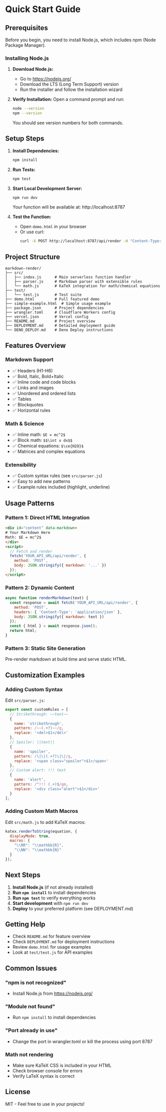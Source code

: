 # Quick Start Guide

## Prerequisites

Before you begin, you need to install Node.js, which includes npm (Node Package Manager).

### Installing Node.js

1. **Download Node.js:**
   - Go to https://nodejs.org/
   - Download the LTS (Long Term Support) version
   - Run the installer and follow the installation wizard

2. **Verify Installation:**
   Open a command prompt and run:
   ```bash
   node --version
   npm --version
   ```
   
   You should see version numbers for both commands.

## Setup Steps

1. **Install Dependencies:**
   ```bash
   npm install
   ```

2. **Run Tests:**
   ```bash
   npm test
   ```

3. **Start Local Development Server:**
   ```bash
   npm run dev
   ```
   
   Your function will be available at: http://localhost:8787

4. **Test the Function:**
   - Open `demo.html` in your browser
   - Or use curl:
     ```bash
     curl -X POST http://localhost:8787/api/render -H "Content-Type: application/json" -d "{\"markdown\": \"# Hello World\"}"
     ```

## Project Structure

```
markdown-render/
├── src/
│   ├── index.js      # Main serverless function handler
│   ├── parser.js     # Markdown parser with extensible rules
│   └── math.js       # KaTeX integration for math/chemical equations
├── test/
│   └── test.js       # Test suite
├── demo.html         # Full featured demo
├── simple-example.html  # Simple usage example
├── package.json      # Project dependencies
├── wrangler.toml     # Cloudflare Workers config
├── vercel.json       # Vercel config
├── README.md         # Project overview
├── DEPLOYMENT.md     # Detailed deployment guide
└── DENO_DEPLOY.md    # Deno Deploy instructions
```

## Features Overview

### Markdown Support
- ✅ Headers (H1-H6)
- ✅ Bold, Italic, Bold+Italic
- ✅ Inline code and code blocks
- ✅ Links and images
- ✅ Unordered and ordered lists
- ✅ Tables
- ✅ Blockquotes
- ✅ Horizontal rules

### Math & Science
- ✅ Inline math: `$E = mc^2$`
- ✅ Block math: `$$\int x dx$$`
- ✅ Chemical equations: `$\ce{H2O}$`
- ✅ Matrices and complex equations

### Extensibility
- ✅ Custom syntax rules (see `src/parser.js`)
- ✅ Easy to add new patterns
- ✅ Example rules included (highlight, underline)

## Usage Patterns

### Pattern 1: Direct HTML Integration
```html
<div id="content" data-markdown>
# Your Markdown Here
Math: $E = mc^2$
</div>
<script>
  // Fetch and render
  fetch('YOUR_API_URL/api/render', {
    method: 'POST',
    body: JSON.stringify({ markdown: '...' })
  });
</script>
```

### Pattern 2: Dynamic Content
```javascript
async function renderMarkdown(text) {
  const response = await fetch('YOUR_API_URL/api/render', {
    method: 'POST',
    headers: { 'Content-Type': 'application/json' },
    body: JSON.stringify({ markdown: text })
  });
  const { html } = await response.json();
  return html;
}
```

### Pattern 3: Static Site Generation
Pre-render markdown at build time and serve static HTML.

## Customization Examples

### Adding Custom Syntax

Edit `src/parser.js`:

```javascript
export const customRules = [
  // Strikethrough: ~~text~~
  {
    name: 'strikethrough',
    pattern: /~~(.+?)~~/g,
    replace: '<del>$1</del>'
  },
  // Spoiler: ||text||
  {
    name: 'spoiler',
    pattern: /\|\|(.+?)\|\|/g,
    replace: '<span class="spoiler">$1</span>'
  },
  // Custom alert: !!! text
  {
    name: 'alert',
    pattern: /^!!! (.+)$/gm,
    replace: '<div class="alert">$1</div>'
  }
];
```

### Adding Custom Math Macros

Edit `src/math.js` to add KaTeX macros:

```javascript
katex.renderToString(equation, {
  displayMode: true,
  macros: {
    "\\RR": "\\mathbb{R}",
    "\\NN": "\\mathbb{N}"
  }
});
```

## Next Steps

1. **Install Node.js** (if not already installed)
2. **Run `npm install`** to install dependencies
3. **Run `npm test`** to verify everything works
4. **Start development** with `npm run dev`
5. **Deploy** to your preferred platform (see DEPLOYMENT.md)

## Getting Help

- Check `README.md` for feature overview
- Check `DEPLOYMENT.md` for deployment instructions
- Review `demo.html` for usage examples
- Look at `test/test.js` for API examples

## Common Issues

### "npm is not recognized"
- Install Node.js from https://nodejs.org/

### "Module not found"
- Run `npm install` to install dependencies

### "Port already in use"
- Change the port in wrangler.toml or kill the process using port 8787

### Math not rendering
- Make sure KaTeX CSS is included in your HTML
- Check browser console for errors
- Verify LaTeX syntax is correct

## License

MIT - Feel free to use in your projects!
